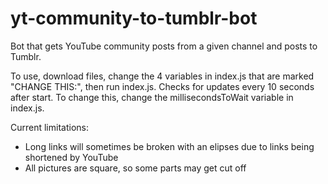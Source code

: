 # yt-community-to-tumblr-bot
Bot that gets YouTube community posts from a given channel and posts to Tumblr.

To use, download files, change the 4 variables in index.js that are marked "CHANGE THIS:", then run index.js.
Checks for updates every 10 seconds after start. To change this, change the millisecondsToWait variable in index.js.

Current limitations:
- Long links will sometimes be broken with an elipses due to links being shortened by YouTube
- All pictures are square, so some parts may get cut off
